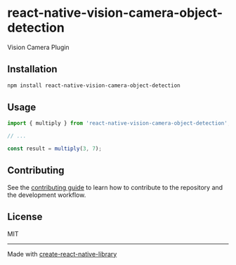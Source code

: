 # react-native-vision-camera-object-detection

Vision Camera Plugin

## Installation

```sh
npm install react-native-vision-camera-object-detection
```

## Usage


```js
import { multiply } from 'react-native-vision-camera-object-detection';

// ...

const result = multiply(3, 7);
```


## Contributing

See the [contributing guide](CONTRIBUTING.md) to learn how to contribute to the repository and the development workflow.

## License

MIT

---

Made with [create-react-native-library](https://github.com/callstack/react-native-builder-bob)
